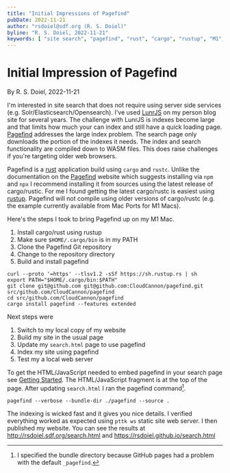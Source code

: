```yaml
---
title: "Initial Impressions of Pagefind"
pubDate: 2022-11-21
author: "rsdoiel@sdf.org (R. S. Doiel)"
byline: "R. S. Doiel, 2022-11-21"
keywords: [ "site search", "pagefind", "rust", "cargo", "rustup", "M1", "macOS" ]
---
```


# Initial Impression of Pagefind

By R. S. Doiel, 2022-11-21

I'm interested in site search that does not require using server side services (e.g. Solr/Elasticsearch/Opensearch). I've used [LunrJS](https://lunrjs.com) on my person blog site for several years.  The challenge with LunrJS is indexes become large and that limits how much your can index and still have a quick loading page. [Pagefind](https://pagefind.app) addresses the large index problem. The search page only downloads the portion of the indexes it needs. The index and search functionality are compiled down to WASM files. This does raise challenges if you're targeting older web browsers.

Pagefind is a [rust](https://www.rust-lang.org/) application build using `cargo` and `rustc`. Unlike the documentation on the [Pagefind](https://pagefind.app) website which suggests installing via `npm` and `npx` I recommend installing it from sources using the latest release of cargo/rustic.  For me I found getting the latest cargo/rustc is easiest using [rustup](https://rustup.rs/). Pagefind will not compile using older versions of cargo/rustc (e.g. the example currently available from Mac Ports for M1 Macs).

Here's the steps I took to bring Pagefind up on my M1 Mac.

1. Install cargo/rust using rustup
2. Make sure `$HOME/.cargo/bin` is in my PATH
3. Clone the Pagefind Git repository
4. Change to the repository directory
5. Build and install pagefind

```
curl --proto '=https' --tlsv1.2 -sSf https://sh.rustup.rs | sh
export PATH="$HOME/.cargo/bin:$PATH"
git clone git@github.com git@github.com:CloudCannon/pagefind.git src/github.com/CloudCannon/pagefind
cd src/github.com/CloudCannon/pagefind
cargo install pagefind --features extended
```

Next steps were

1. Switch to my local copy of my website
2. Build my site in the usual page
3. Update my `search.html` page to use pagefind
4. Index my site using pagefind
5. Test my a local web server

To get the HTML/JavaScript needed to embed pagefind in your search page see [Getting Started](https://pagefind.app/docs/). The HTML/JavaScript fragment is at the top of the page. After updating `search.html` I ran the pagefind command[^1].

```
pagefind --verbose --bundle-dir ./pagefind --source .
```

The indexing is wicked fast and it gives you nice details. I verified everything worked as expected using `pttk ws` static site web server. I then published my website. You can see the results at <http://rsdoiel.sdf.org/search.html> and <https://rsdoiel.github.io/search.html>

[^1]: I specified the bundle directory because GitHub pages had a problem with the default `_pagefind`.

